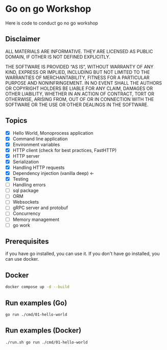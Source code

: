 # Go on go Workshop
Here is code to conduct go no go workshop

## Disclaimer
ALL MATERIALS ARE INFORMATIVE. THEY ARE LICENSED AS PUBLIC DOMAIN, IF OTHER IS NOT DEFINED EXPLICITLY.

THE SOFTWARE IS PROVIDED “AS IS”, WITHOUT WARRANTY OF ANY KIND, EXPRESS OR IMPLIED, INCLUDING BUT NOT LIMITED TO THE WARRANTIES OF MERCHANTABILITY, FITNESS FOR A PARTICULAR PURPOSE AND NONINFRINGEMENT. IN NO EVENT SHALL THE AUTHORS OR COPYRIGHT HOLDERS BE LIABLE FOR ANY CLAIM, DAMAGES OR OTHER LIABILITY, WHETHER IN AN ACTION OF CONTRACT, TORT OR OTHERWISE, ARISING FROM, OUT OF OR IN CONNECTION WITH THE SOFTWARE OR THE USE OR OTHER DEALINGS IN THE SOFTWARE.

## Topics

- [X] Hello World, Monoprocess application
- [X] Command line application
- [X] Environment variables
- [X] HTTP client  (check for best practices, FastHTTP)
- [X] HTTP server
- [X] Serialization
- [X] Handling HTTP requests
- [X] Dependency injection (vanilla deep) <-
- [X] Testing
- [ ] Handling errors
- [ ] sql package
- [ ] ORM
- [ ] Websockets
- [ ] gRPC server and protobuf
- [ ] Concurrency
- [ ] Memory management
- [ ] go work

## Prerequisites
if you have go installed, you can use it. 
If you don't have go installed, you can use docker.

## Docker
```bash
docker compose up -d --build
```

## Run examples (Go)
```bash
go run ./cmd/01-hello-world
```

## Run examples (Docker)
```bash
./run.sh go run ./cmd/01-hello-world
```
